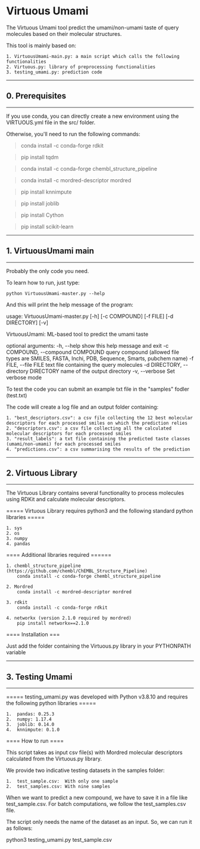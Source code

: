 # Virtuous Umami

The Virtuous Umami tool predict the umami/non-umami taste of query molecules based on their molecular structures.

This tool is mainly based on:

    1. VirtuousUmami-main.py: a main script which calls the following functionalities
    2. Virtuous.py: library of preprocessing functionalities
    3. testing_umami.py: prediction code

---------------------
## 0. Prerequisites
---------------------

If you use conda, you can directly create a new environment using the VIRTUOUS.yml file in the src/ folder.

Otherwise, you'll need to run the following commands:

>conda install -c conda-forge rdkit

>pip install tqdm

>conda install -c conda-forge chembl_structure_pipeline

>conda install -c mordred-descriptor mordred

>pip install knnimpute

>pip install joblib

>pip install Cython

>pip install scikit-learn


---------------------
## 1. VirtuousUmami main
---------------------

Probably the only code you need.

To learn how to run, just type:

    python VirtuousUmami-master.py --help

And this will print the help message of the program:

  usage: VirtuousUmami-master.py [-h] [-c COMPOUND] [-f FILE] [-d DIRECTORY] [-v]

  VirtuousUmami: ML-based tool to predict the umami taste

  optional arguments:
    -h, --help            show this help message and exit
    -c COMPOUND, --compound COMPOUND
                        query compound (allowed file types are SMILES, FASTA, Inchi, PDB, Sequence, Smarts, pubchem name)
    -f FILE, --file FILE  text file containing the query molecules
    -d DIRECTORY, --directory DIRECTORY
                        name of the output directory
    -v, --verbose         Set verbose mode

To test the code you can submit an example txt file in the "samples" fodler (test.txt)      

The code will create a log file and an output folder containing:

    1. "best_descriptors.csv": a csv file collecting the 12 best molecular descriptors for each processed smiles on which the prediction relies
    2. "descriptors.csv": a csv file collecting all the calculated molecular descriptors for each processed smiles
    3. "result_labels": a txt file containing the predicted taste classes (umami/non-umami) for each processed smiles
    4. "predictions.csv": a csv summarising the results of the prediction

-------------------
## 2. Virtuous Library
-------------------

The Virtuous Library contains several functionality to process molecules using RDKit and calculate molecular descriptors.

 ===== Virtuous Library requires python3 and the following standard python libraries =====

    1. sys
    2. os
    3. numpy
    4. pandas

 ==== Additional libraries required ======

    1. chembl_structure_pipeline (https://github.com/chembl/ChEMBL_Structure_Pipeline)
        conda install -c conda-forge chembl_structure_pipeline

    2. Mordred
        conda install -c mordred-descriptor mordred

    3. rdkit
        conda install -c conda-forge rdkit

    4. networkx (version 2.1.0 required by mordred)
        pip install networkx==2.1.0


==== Installation ===

Just add the folder containing the Virtuous.py library in your PYTHONPATH variable


----------------
## 3. Testing Umami
----------------

 ===== testing_umami.py was developed with Python v3.8.10 and requires the following python libraries =====

	1.	pandas: 0.25.3
	2.	numpy: 1.17.4
	3.	joblib: 0.14.0
	4.	knnimpute: 0.1.0

 ==== How to run ====

This script takes as input csv file(s) with Mordred molecular descriptors calculated from the Virtuous.py library.

We provide two indicative testing datasets in the samples folder:

	1.	test_sample.csv:  With only one sample
	2.	test_samples.csv: With nine samples

When we want to predict a new compound, we have to save it in a file like test_sample.csv.
For batch computations, we follow the test_samples.csv file.

The script only needs the name of the dataset as an input. So, we can run it as follows:

python3 testing_umami.py test_sample.csv
